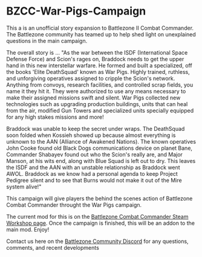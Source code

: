 # BZCC-War-Pigs-Campaign

This a is an unofficial story expansion to Battlezone II Combat Commander. The Battlezone 
community has teamed up to help shed light on unexplained questions in the main campaign.

The overall story is ...
"As the war between the ISDF (International Space Defense Force) and Scion's rages on, Braddock needs to 
get the upper hand in this new interstellar warfare. He formed and built a specialized, off the books 'Elite DeathSquad' known as 
War Pigs. Highly trained, ruthless, and unforgiving operatives assigned to cripple the Scion's network. Anything from convoys, 
research facilities, and controlled scrap fields, you name it they hit it. They were authorized to use any means necessary to
make their assigned missions swift and silent. War Pigs collected new technologies such as upgrading production buildings, units 
that can heal from the air, modified Gun Towers and specialized units specially equipped for any high stakes missions and more!

Braddock was unable to keep the secret under wraps. The DeathSquad soon folded when Kossieh showed up because almost everything 
is unknown to the AAN (Alliance of Awakened Nations). The known operatives John Cooke found old Black Dogs communications device 
on planet Bane, Commander Shabayev found out who the Scion's really are, and Major Manson, at his wits end, along with Blue Squad 
is left out to dry. This leaves the ISDF and the AAN with an unstable relationship as Braddock went AWOL. Braddock as we know had 
a personal agenda to keep Project Pedigree silent and to see that Burns would not make it out of the Mire system alive!"

This campaign will give players the behind the scenes action of Battlezone Combat Commander throught the War Pigs campaign.

The current mod for this is on the [Battlezone Combat Commander Steam Workshop page](https://steamcommunity.com/sharedfiles/filedetails/?id=1647394926). Once the campaign is finished, this will be an addon to 
the main mod. Enjoy!

Contact us here on the [Battlezone Community Discord]( https://discord.gg/zTQ9P6C) for any questions, comments, and recent developments
